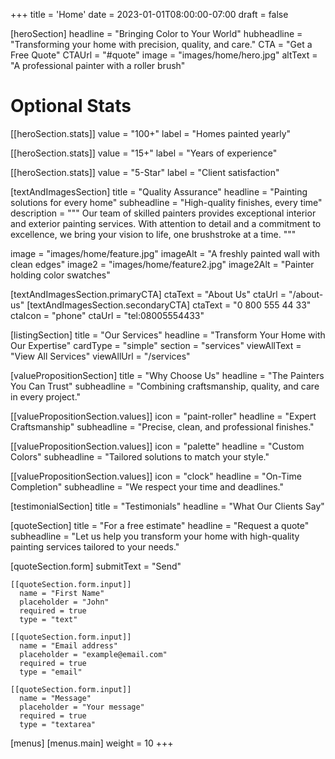 +++
title = 'Home'
date = 2023-01-01T08:00:00-07:00
draft = false

[heroSection]
  headline = "Bringing Color to Your World"
  hubheadline = "Transforming your home with precision, quality, and care."
  CTA = "Get a Free Quote"
  CTAUrl = "#quote"
  image = "images/home/hero.jpg"
  altText = "A professional painter with a roller brush"

  # Optional Stats
  [[heroSection.stats]]
  value = "100+"
  label = "Homes painted yearly"

  [[heroSection.stats]]
  value = "15+"
  label = "Years of experience"

  [[heroSection.stats]]
  value = "5-Star"
  label = "Client satisfaction"

[textAndImagesSection]
  title = "Quality Assurance"
  headline = "Painting solutions for every home"
  subheadline = "High-quality finishes, every time"
  description = """
  Our team of skilled painters provides exceptional interior and exterior painting services. With attention to detail and a commitment to excellence, we bring your vision to life, one brushstroke at a time.
  """

  image = "images/home/feature.jpg"
  imageAlt = "A freshly painted wall with clean edges"
  image2 = "images/home/feature2.jpg"
  image2Alt = "Painter holding color swatches"

  [textAndImagesSection.primaryCTA]
    ctaText = "About Us"
    ctaUrl = "/about-us"
  [textAndImagesSection.secondaryCTA]
    ctaText = "0 800 555 44 33"
    ctaIcon = "phone"
    ctaUrl = "tel:08005554433"

[listingSection]
  title = "Our Services"
  headline = "Transform Your Home with Our Expertise"
  cardType = "simple" 
  section = "services"
  viewAllText = "View All Services"
  viewAllUrl = "/services"

[valuePropositionSection]
  title = "Why Choose Us"
  headline = "The Painters You Can Trust"
  subheadline = "Combining craftsmanship, quality, and care in every project."

  [[valuePropositionSection.values]]
    icon = "paint-roller"
    headline = "Expert Craftsmanship"
    subheadline = "Precise, clean, and professional finishes."

  [[valuePropositionSection.values]]
    icon = "palette"
    headline = "Custom Colors"
    subheadline = "Tailored solutions to match your style."

  [[valuePropositionSection.values]]
    icon = "clock"
    headline = "On-Time Completion"
    subheadline = "We respect your time and deadlines."

[testimonialSection]
  title = "Testimonials"
  headline = "What Our Clients Say"

[quoteSection]
  title = "For a free estimate"
  headline = "Request a quote"
  subheadline = "Let us help you transform your home with high-quality painting services tailored to your needs."
  
  [quoteSection.form]
    submitText = "Send"

    [[quoteSection.form.input]]
      name = "First Name"
      placeholder = "John"
      required = true
      type = "text"

    [[quoteSection.form.input]]
      name = "Email address"
      placeholder = "example@email.com"
      required = true
      type = "email"

    [[quoteSection.form.input]]
      name = "Message"
      placeholder = "Your message"
      required = true
      type = "textarea"

[menus]
  [menus.main]
    weight = 10
+++

